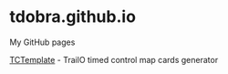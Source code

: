 # tdobra.github.io
My GitHub pages

[TCTemplate](tctemplate/index.html) - TrailO timed control map cards generator
